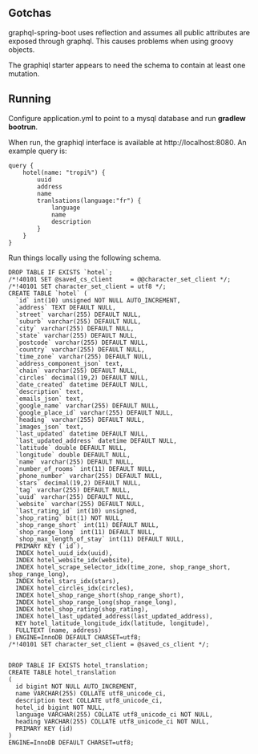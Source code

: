 Gotchas
-------

graphql-spring-boot uses reflection and assumes all public attributes are exposed through graphql. This causes problems when using groovy objects.

The graphiql starter appears to need the schema to contain at least one mutation.

Running
-------

Configure application.yml to point to a mysql database and run **gradlew bootrun**.

When run, the graphiql interface is available at http://localhost:8080. An example query is:

```
query {
    hotel(name: "tropi%") {
        uuid
        address
	    name
        tranlsations(language:"fr") {
            language
            name
            description
        }
	}
}
```

Run things locally using the following schema.

```
DROP TABLE IF EXISTS `hotel`;
/*!40101 SET @saved_cs_client     = @@character_set_client */;
/*!40101 SET character_set_client = utf8 */;
CREATE TABLE `hotel` (
  `id` int(10) unsigned NOT NULL AUTO_INCREMENT,
  `address` TEXT DEFAULT NULL,
  `street` varchar(255) DEFAULT NULL,
  `suburb` varchar(255) DEFAULT NULL,
  `city` varchar(255) DEFAULT NULL,
  `state` varchar(255) DEFAULT NULL,
  `postcode` varchar(255) DEFAULT NULL,
  `country` varchar(255) DEFAULT NULL,
  `time_zone` varchar(255) DEFAULT NULL,
  `address_component_json` text,
  `chain` varchar(255) DEFAULT NULL,
  `circles` decimal(19,2) DEFAULT NULL,
  `date_created` datetime DEFAULT NULL,
  `description` text,
  `emails_json` text,
  `google_name` varchar(255) DEFAULT NULL,
  `google_place_id` varchar(255) DEFAULT NULL,
  `heading` varchar(255) DEFAULT NULL,
  `images_json` text,
  `last_updated` datetime DEFAULT NULL,
  `last_updated_address` datetime DEFAULT NULL,
  `latitude` double DEFAULT NULL,
  `longitude` double DEFAULT NULL,
  `name` varchar(255) DEFAULT NULL,
  `number_of_rooms` int(11) DEFAULT NULL,
  `phone_number` varchar(255) DEFAULT NULL,
  `stars` decimal(19,2) DEFAULT NULL,
  `tag` varchar(255) DEFAULT NULL,
  `uuid` varchar(255) DEFAULT NULL,
  `website` varchar(255) DEFAULT NULL,
  `last_rating_id` int(10) unsigned,
  `shop_rating` bit(1) NOT NULL,
  `shop_range_short` int(11) DEFAULT NULL,
  `shop_range_long` int(11) DEFAULT NULL,
  `shop_max_length_of_stay` int(11) DEFAULT NULL,
  PRIMARY KEY (`id`),
  INDEX hotel_uuid_idx(uuid),
  INDEX hotel_website_idx(website),
  INDEX hotel_scrape_selector_idx(time_zone, shop_range_short, shop_range_long),
  INDEX hotel_stars_idx(stars),
  INDEX hotel_circles_idx(circles),
  INDEX hotel_shop_range_short(shop_range_short),
  INDEX hotel_shop_range_long(shop_range_long),
  INDEX hotel_shop_rating(shop_rating),
  INDEX hotel_last_updated_address(last_updated_address),
  KEY hotel_latitude_longitude_idx(latitude, longitude),
  FULLTEXT (name, address)
) ENGINE=InnoDB DEFAULT CHARSET=utf8;
/*!40101 SET character_set_client = @saved_cs_client */;


DROP TABLE IF EXISTS hotel_translation;
CREATE TABLE hotel_translation
(
  id bigint NOT NULL AUTO_INCREMENT,
  name VARCHAR(255) COLLATE utf8_unicode_ci,
  description text COLLATE utf8_unicode_ci,
  hotel_id bigint NOT NULL,
  language VARCHAR(255) COLLATE utf8_unicode_ci NOT NULL,
  heading VARCHAR(255) COLLATE utf8_unicode_ci NOT NULL,
  PRIMARY KEY (id)
)
ENGINE=InnoDB DEFAULT CHARSET=utf8;
```




